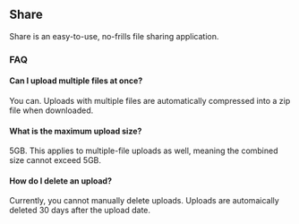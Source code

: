 ## Share
Share is an easy-to-use, no-frills file sharing application.

### FAQ
#### Can I upload multiple files at once?
You can. Uploads with multiple files are automatically compressed into a zip file when downloaded.

#### What is the maximum upload size?
5GB. This applies to multiple-file uploads as well, meaning the combined size cannot exceed 5GB.

#### How do I delete an upload?
Currently, you cannot manually delete uploads. Uploads are automaically deleted 30 days after the upload date.